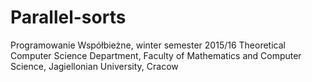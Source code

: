 # Parallel-sorts
Programowanie Współbieżne, winter semester 2015/16
Theoretical Computer Science Department, Faculty of Mathematics and Computer Science, Jagiellonian University, Cracow
